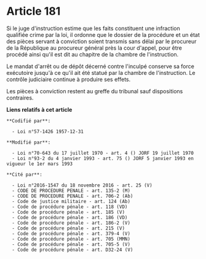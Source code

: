 # Article 181

Si le juge d'instruction estime que les faits constituent une infraction qualifiée crime par la loi, il ordonne que le
dossier de la procédure et un état des pièces servant à conviction soient transmis sans délai par le procureur de la
République au procureur général près la cour d'appel, pour être procédé ainsi qu'il est dit au chapitre de la chambre de
l'instruction.

Le mandat d'arrêt ou de dépôt décerné contre l'inculpé conserve sa force exécutoire jusqu'à ce qu'il ait été statué par la
chambre de l'instruction. Le contrôle judiciaire continue à produire ses effets.

Les pièces à conviction restent au greffe du tribunal sauf dispositions contraires.

**Liens relatifs à cet article**

	**Codifié par**:

	  - Loi n°57-1426 1957-12-31

	**Modifié par**:

	  - Loi n°70-643 du 17 juillet 1970 - art. 4 () JORF 19 juillet 1970
	  - Loi n°93-2 du 4 janvier 1993 - art. 75 () JORF 5 janvier 1993 en vigueur le 1er mars 1993

	**Cité par**:

	  - Loi n°2016-1547 du 18 novembre 2016 - art. 25 (V)
	  - CODE DE PROCEDURE PENALE - art. 135-2 (M)
	  - CODE DE PROCEDURE PENALE - art. 706-2 (Ab)
	  - Code de justice militaire - art. 124 (Ab)
	  - Code de procédure pénale - art. 118 (VD)
	  - Code de procédure pénale - art. 185 (V)
	  - Code de procédure pénale - art. 186 (VD)
	  - Code de procédure pénale - art. 186-2 (V)
	  - Code de procédure pénale - art. 215 (V)
	  - Code de procédure pénale - art. 379-4 (V)
	  - Code de procédure pénale - art. 705 (MMN)
	  - Code de procédure pénale - art. 705-5 (V)
	  - Code de procédure pénale - art. D32-24 (V)
